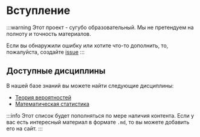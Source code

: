 # Вступление

:::warning
Этот проект - сугубо образовательный. Мы не претендуем на полноту и точность материалов. 

Если вы обнаружили ошибку или хотите что-то дополнить, то, пожалуйста, создайте [issue](https://github.com/mintyspider/Studo/issues/new)
:::


## Доступные дисциплины

В нашей базе знаний вы можете найти следующие дисциплины:

* [Теория вероятностей](/disciplines/prob/)
* [Математическая статистика](/disciplines/stat/)

:::info
Этот список будет пополняться по мере наличия контента. 
Если у вас есть интересный материал в формате `.md`, то вы можете добавить его на сайт.
:::
